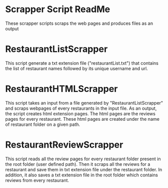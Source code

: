 # Scrapper Script ReadMe
These scrapper scripts scraps the web pages and produces files as an output

# RestaurantListScrapper
This script generate a txt extension file ("restaurantList.txt") that contains the list of restaurant names followed by its unique username and url.

# RestaurantHTMLScrapper
This script takes an input from a file generated by "RestaurantListScrapper" and scraps webpages of every restaurants in the input file. As an output, the script creates html extension pages. The html pages are the reviews pages for every restaurant. These html pages are created under the name of restaurant folder on a given path. 

# RestaurantReviewScrapper
This script reads all the review pages for every restaurant folder present in the root folder (user defined path). Then it scraps all the reviews for a restaurant and save them in txt extension file under the restaurant folder. In addition, it also saves a txt extension file in the root folder which contains reviews from every restaurant.  
